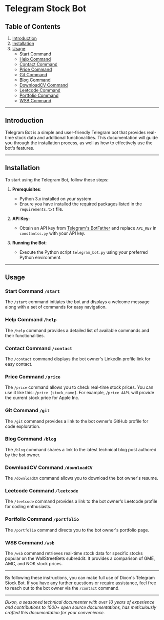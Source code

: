 # Telegram Stock Bot

## Table of Contents

1. [Introduction](#introduction)
2. [Installation](#installation)
3. [Usage](#usage)
    - [Start Command](#start-command)
    - [Help Command](#help-command)
    - [Contact Command](#contact-command)
    - [Price Command](#price-command)
    - [Git Command](#git-command)
    - [Blog Command](#blog-command)
    - [DownloadCV Command](#downloadcv-command)
    - [Leetcode Command](#leetcode-command)
    - [Portfolio Command](#portfolio-command)
    - [WSB Command](#wsb-command)

---

## Introduction <a name="introduction"></a>

Telegram Bot is a simple and user-friendly Telegram bot that provides real-time stock data and additional functionalities. This documentation will guide you through the installation process, as well as how to effectively use the bot's features.

---

## Installation <a name="installation"></a>

To start using the Telegram Bot, follow these steps:

1. **Prerequisites**:
   - Python 3.x installed on your system.
   - Ensure you have installed the required packages listed in the `requirements.txt` file.

2. **API Key**:
   - Obtain an API key from [Telegram's BotFather](https://core.telegram.org/bots#botfather) and replace `API_KEY` in `constantss.py` with your API key.

3. **Running the Bot**:
   - Execute the Python script `telegram_bot.py` using your preferred Python environment.

---

## Usage <a name="usage"></a>

### Start Command `/start` <a name="start-command"></a>

The `/start` command initiates the bot and displays a welcome message along with a set of commands for easy navigation.

### Help Command `/help` <a name="help-command"></a>

The `/help` command provides a detailed list of available commands and their functionalities.

### Contact Command `/contact` <a name="contact-command"></a>

The `/contact` command displays the bot owner's LinkedIn profile link for easy contact.

### Price Command `/price` <a name="price-command"></a>

The `/price` command allows you to check real-time stock prices. You can use it like this: `/price [stock_name]`. For example, `/price AAPL` will provide the current stock price for Apple Inc.

### Git Command `/git` <a name="git-command"></a>

The `/git` command provides a link to the bot owner's GitHub profile for code exploration.

### Blog Command `/blog` <a name="blog-command"></a>

The `/blog` command shares a link to the latest technical blog post authored by the bot owner.

### DownloadCV Command `/downloadCV` <a name="downloadcv-command"></a>

The `/downloadCV` command allows you to download the bot owner's resume.

### Leetcode Command `/leetcode` <a name="leetcode-command"></a>

The `/leetcode` command provides a link to the bot owner's Leetcode profile for coding enthusiasts.

### Portfolio Command `/portfolio` <a name="portfolio-command"></a>

The `/portfolio` command directs you to the bot owner's portfolio page.

### WSB Command `/wsb` <a name="wsb-command"></a>

The `/wsb` command retrieves real-time stock data for specific stocks popular on the WallStreetBets subreddit. It provides a comparison of GME, AMC, and NOK stock prices.

---

By following these instructions, you can make full use of Dixon's Telegram Stock Bot. If you have any further questions or require assistance, feel free to reach out to the bot owner via the `/contact` command.

---

*Dixon, a seasoned technical documenter with over 10 years of experience and contributions to 1000+ open source documentations, has meticulously crafted this documentation for your convenience.*
